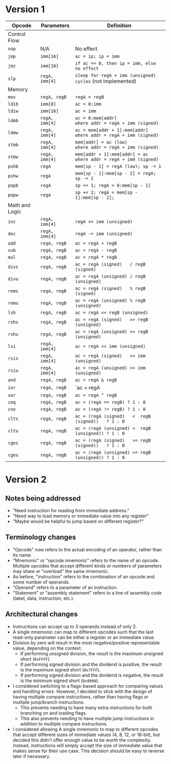 # Version 1

| Opcode | Parameters      | Definition |
|--------|-----------------|------------|
| Control Flow                        |||
| `nop`  | N/A             | No effect |
| `jmp`  | `imm[16]`       | `ac = ip; ip = imm` |
| `jmz`  | `imm[16]`       | `if ac == 0, then ip = imm, else no effect` |
| `slp`  | `regA, imm[4]`  | `sleep for regA + imm (unsigned) cycles` (not implemented) |
| Memory                              |||
| `mov`  | `regA, regB`    | `regA = regB` |
| `ldib` | `imm[8]`        | `ac = 0:imm` |
| `ldiw` | `imm[16]`       | `ac = imm` |
| `ldmb` | `regA, imm[4]`  | `ac = 0:mem[addr]             where addr = regA + imm (signed)` |
| `ldmw` | `regA, imm[4]`  | `ac = mem[addr + 1]:mem[addr] where addr = regA + imm (signed)` |
| `stmb` | `regA, imm[4]`  | `mem[addr] = ac (low)         where addr = regA + imm (signed)` |
| `stmw` | `regA, imm[4]`  | `mem[addr + 1]:mem[addr] = ac where addr = regA + imm (signed)` |
| `pshb` | `regA`          | `mem[sp - 1] = regA (low); sp -= 1` |
| `pshw` | `regA`          | `mem[sp - 1]:mem[sp - 2] = regA; sp -= 2` |
| `popb` | `regA`          | `sp += 1; regA = 0:mem[sp - 1]` |
| `popw` | `regA`          | `sp += 2; regA = mem[sp - 1]:mem[sp - 2]; ` |
| Math and Logic                      |||
| `inc`  | `regA, imm[4]`  | `regA += imm (unsigned)` |
| `dec`  | `regA, imm[4]`  | `regA -= imm (unsigned)` |
| `add`  | `regA, regB`    | `ac = regA + regB` |
| `sub`  | `regA, regB`    | `ac = regA - regB` |
| `mul`  | `regA, regB`    | `ac = regA * regB` |
| `divs` | `regA, regB`    | `ac = regA (signed)   / regB (signed)` |
| `divu` | `regA, regB`    | `ac = regA (unsigned) / regB (unsigned)` |
| `rems` | `regA, regB`    | `ac = regA (signed)   % regB (signed)` |
| `remu` | `regA, regB`    | `ac = regA (unsigned) % regB (unsigned)` |
| `lsh`  | `regA, regB`    | `ac = regA << regB (unsigned)` |
| `rshs` | `regA, regB`    | `ac = regA (signed)   >> regB (unsigned)` |
| `rshu` | `regA, regB`    | `ac = regA (unsigned) >> regB (unsigned)` |
| `lsi`  | `regA, imm[4]`  | `ac = regA << imm (unsigned)` |
| `rsis` | `regA, imm[4]`  | `ac = regA (signed)   >> imm (unsigned)` |
| `rsiu` | `regA, imm[4]`  | `ac = regA (unsigned) >> imm (unsigned)` |
| `and`  | `regA, regB`    | `ac = regA & regB` |
| `ior`  | `regA, regB`    | `ac = regA | regB` |
| `xor`  | `regA, regB`    | `ac = regA ^ regB` |
| `ceq`  | `regA, regB`    | `ac = (regA == regB) ? 1 : 0` |
| `cne`  | `regA, regB`    | `ac = (regA != regB) ? 1 : 0` |
| `clts` | `regA, regB`    | `ac = (regA (signed)   <  regB (signed))   ? 1 : 0` |
| `cltu` | `regA, regB`    | `ac = (regA (unsigned) <  regB (unsigned)) ? 1 : 0` |
| `cges` | `regA, regB`    | `ac = (regA (signed)   >= regB (signed))   ? 1 : 0` |
| `cgeu` | `regA, regB`    | `ac = (regA (unsigned) >= regB (unsigned)) ? 1 : 0` |



# Version 2

## Notes being addressed

- "Need instruction for reading from immediate address."
- "Need way to load memory or immediate value into any register"
- "Maybe would be helpful to jump based on different register?"

## Terminology changes

- "Opcode" now refers to the actual encoding of an operator, rather than its name.
- "Mnemonic" or "opcode mnemonic" refers to the name of an opcode. Multiple opcodes that accept different kinds or numbers of parameters may share or "overload" the same mnemonic.
- As before, "instruction" refers to the combination of an opcode and some number of operands.
- "Operand" refers to a parameter of an instruction.
- "Statement" or "assembly statement" refers to a line of assembly code (label, data, instruction, etc.).

## Architectural changes

- Instructions can accept up to 3 operands instead of only 2.
- A single mnemonic can map to different opcodes such that the last read-only parameter can be either a register or an immediate value.
- Division by zero will result in the most negative/positive representable value, depending on the context.
  - If performing unsigned division, the result is the maximum unsigned short (`0xFFFF`).
  - If performing signed division and the dividend is positive, the result is the maximum signed short (`0x7FFF`).
  - If performing signed division and the dividend is negative, the result is the minimum signed short (`0x8000`).
- I considered switching to a flags-based approach for comparing values and handling errors. However, I decided to stick with the design of having multiple compare instructions, rather than having flags or multiple jump/branch instructions.
  - This prevents needing to have many extra instructions for both branching on and loading flags.
  - This also prevents needing to have multiple jump instructions in addition to multiple compare instructions.
- I considered allowing A single mnemonic to map to different opcodes that accept different sizes of immediate values (4, 8, 12, or 16-bit), but decided this didn't offer enough value to be worth the complexity. Instead, instructions will simply accept the size of immediate value that makes sense for their use case. This decision should be easy to reverse later if necessary.
